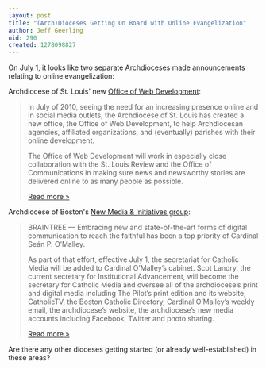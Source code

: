 ```yaml
---
layout: post
title: "(Arch)Dioceses Getting On Board with Online Evangelization"
author: Jeff Geerling
nid: 290
created: 1278098827
---
```

<p>On July 1, it looks like two separate Archdioceses made announcements relating to online evangelization:</p>
<p>Archdiocese of St. Louis&#39; new <a href="http://archstl.org/webdev">Office of Web Development</a>:</p>
<blockquote>
<p>In July of 2010, seeing the need for an increasing presence online and in social media outlets, the Archdiocese of St. Louis has created a new office, the Office of Web Development, to help Archdiocesan agencies, affiliated organizations, and (eventually) parishes with their online development.</p>
<p>The Office of Web Development will work in especially close collaboration with the St. Louis Review and the Office of Communications in making sure news and newsworthy stories are delivered online to as many people as possible.</p>
<p><a href="http://archstl.org/webdev">Read more &raquo;</a></p>
</blockquote>
<p>Archdiocese of Boston&#39;s <a href="http://www.bostoncatholic.org/catholicmedia.aspx">New Media &amp; Initiatives group</a>:</p>
<blockquote>
<p>BRAINTREE &mdash; Embracing new and state-of-the-art forms of digital communication to reach the faithful has been a top priority of Cardinal Se&aacute;n P. O&rsquo;Malley.</p>
<p>As part of that effort, effective July 1, the secretariat for Catholic Media will be added to Cardinal O&rsquo;Malley&rsquo;s cabinet. Scot Landry, the current secretary for Institutional Advancement, will become the secretary for Catholic Media and oversee all of the archdiocese&rsquo;s print and digital media including The Pilot&rsquo;s print edition and its website, CatholicTV, the Boston Catholic Directory, Cardinal O&rsquo;Malley&rsquo;s weekly email, the archdiocese&rsquo;s website, the archdiocese&rsquo;s new media accounts including Facebook, Twitter and photo sharing.</p>
<p><a href="http://www.thebostonpilot.com/article.asp?ID=11853">Read more &raquo;</a></p>
</blockquote>
<p>Are there any other dioceses getting started (or already well-established) in these areas?</p>

